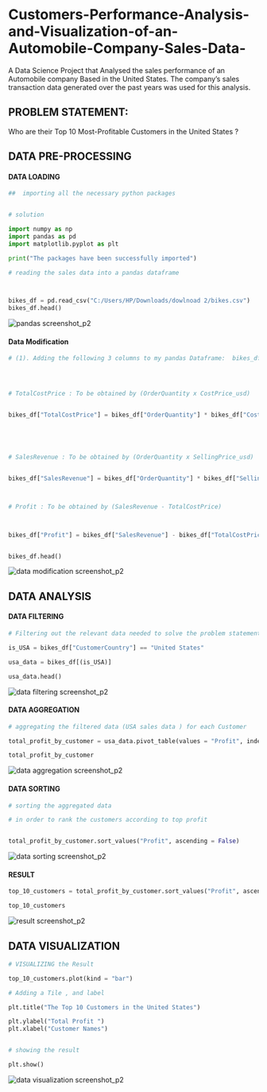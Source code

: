 # Customers-Performance-Analysis-and-Visualization-of-an-Automobile-Company-Sales-Data-
A Data Science Project that Analysed  the sales performance of an Automobile company Based in the United States. The company’s sales transaction data generated over the past years was used for this  analysis.

## PROBLEM STATEMENT:  
Who are their Top 10 Most-Profitable Customers  in the United States ?

## DATA PRE-PROCESSING 
#### DATA LOADING 

```Python
##  importing all the necessary python packages


# solution 

import numpy as np 
import pandas as pd 
import matplotlib.pyplot as plt

print("The packages have been successfully imported")

```


```Python
# reading the sales data into a pandas dataframe



bikes_df = pd.read_csv("C:/Users/HP/Downloads/dowlnoad 2/bikes.csv")
bikes_df.head()    

```

![pandas screenshot_p2](https://github.com/user-attachments/assets/6b42f77d-d226-4427-9395-0a681b4731de)




####  Data Modification
```Python
# (1). Adding the following 3 columns to my pandas Dataframe:  bikes_df




# TotalCostPrice : To be obtained by (OrderQuantity x CostPrice_usd)


bikes_df["TotalCostPrice"] = bikes_df["OrderQuantity"] * bikes_df["CostPrice_usd"] 





# SalesRevenue : To be obtained by (OrderQuantity x SellingPrice_usd)


bikes_df["SalesRevenue"] = bikes_df["OrderQuantity"] * bikes_df["SellingPrice_usd"] 



# Profit : To be obtained by (SalesRevenue - TotalCostPrice)



bikes_df["Profit"] = bikes_df["SalesRevenue"] - bikes_df["TotalCostPrice"]


bikes_df.head()
```

![data modification screenshot_p2](https://github.com/user-attachments/assets/5dabc33a-4888-41e7-93b4-7162a913c362)


## DATA ANALYSIS
#### DATA FILTERING 

```Python
# Filtering out the relevant data needed to solve the problem statement 

is_USA = bikes_df["CustomerCountry"] == "United States"

usa_data = bikes_df[(is_USA)]

usa_data.head()
```

![data filtering screenshot_p2](https://github.com/user-attachments/assets/93908892-967b-40cf-a2a3-1a795977f51b)



#### DATA AGGREGATION
```Python
# aggregating the filtered data (USA sales data ) for each Customer 

total_profit_by_customer = usa_data.pivot_table(values = "Profit", index = "CustomerName", aggfunc = np.sum )

total_profit_by_customer

```

![data aggregation screenshot_p2](https://github.com/user-attachments/assets/3f8dbaff-6b3e-4c62-a36d-4d8e023d341e)

#### DATA SORTING 

```Python
# sorting the aggregated data 

# in order to rank the customers according to top profit


total_profit_by_customer.sort_values("Profit", ascending = False)

```

![data sorting screenshot_p2](https://github.com/user-attachments/assets/2a41b13d-edc5-4b8c-83b7-0a5c077f8e8f)


#### RESULT 

```Python
top_10_customers = total_profit_by_customer.sort_values("Profit", ascending = False).head(10)

top_10_customers
```

![result screenshot_p2](https://github.com/user-attachments/assets/c53d82c2-0bc7-40ef-926e-e69223173182)


## DATA VISUALIZATION

```Python
# VISUALIZING the Result

top_10_customers.plot(kind = "bar")

# Adding a Tile , and label

plt.title("The Top 10 Customers in the United States")

plt.ylabel("Total Profit ")
plt.xlabel("Customer Names")


# showing the result 

plt.show()
```

![data visualization screenshot_p2](https://github.com/user-attachments/assets/18fb85bc-4e84-457b-9cd0-8b4f1805e2cd)
